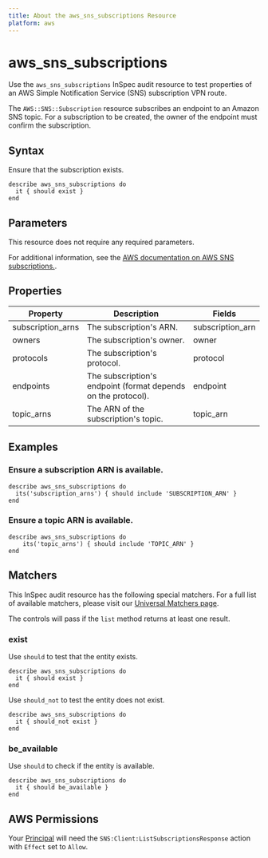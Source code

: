 ```yaml
---
title: About the aws_sns_subscriptions Resource
platform: aws
---
```


# aws_sns_subscriptions

Use the `aws_sns_subscriptions` InSpec audit resource to test properties of an AWS Simple Notification Service (SNS) subscription VPN route.

The `AWS::SNS::Subscription` resource subscribes an endpoint to an Amazon SNS topic. For a subscription to be created, the owner of the endpoint must confirm the subscription.

## Syntax

Ensure that the subscription exists.

    describe aws_sns_subscriptions do
      it { should exist }
    end

## Parameters

This resource does not require any required parameters.

For additional information, see the [AWS documentation on AWS SNS subscriptions.](https://docs.aws.amazon.com/AWSCloudFormation/latest/UserGuide/aws-resource-sns-subscription.html).

## Properties

| Property | Description | Fields | 
| --- | --- | --- |
| subscription_arns | The subscription's ARN. | subscription_arn |
| owners | The subscription's owner. | owner |
| protocols | The subscription's protocol. | protocol |
| endpoints | The subscription's endpoint (format depends on the protocol). | endpoint |
| topic_arns | The ARN of the subscription's topic. | topic_arn |

## Examples

### Ensure a subscription ARN is available.

    describe aws_sns_subscriptions do
      its('subscription_arns') { should include 'SUBSCRIPTION_ARN' }
    end

### Ensure a topic ARN is available.

    describe aws_sns_subscriptions do
        its('topic_arns') { should include 'TOPIC_ARN' }
    end

## Matchers

This InSpec audit resource has the following special matchers. For a full list of available matchers, please visit our [Universal Matchers page](https://www.inspec.io/docs/reference/matchers/).

The controls will pass if the `list` method returns at least one result.

### exist

Use `should` to test that the entity exists.

    describe aws_sns_subscriptions do
      it { should exist }
    end

Use `should_not` to test the entity does not exist.

    describe aws_sns_subscriptions do
      it { should_not exist }
    end

### be_available

Use `should` to check if the entity is available.

    describe aws_sns_subscriptions do
      it { should be_available }
    end

## AWS Permissions

Your [Principal](https://docs.aws.amazon.com/IAM/latest/UserGuide/intro-structure.html#intro-structure-principal) will need the `SNS:Client:ListSubscriptionsResponse` action with `Effect` set to `Allow`.
